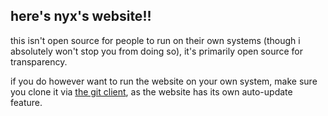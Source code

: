 ## here's nyx's website!!

this isn't open source for people to run on their own systems (though i absolutely won't stop you from doing so), it's primarily open source for transparency.

if you do however want to run the website on your own system, make sure you clone it via [the git client](https://git-scm.com/downloads), as the website has its own auto-update feature.